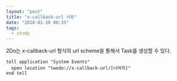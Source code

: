 ```yaml
---
layout: "post"
title: "x-callback-url 사용"
date: "2018-01-10 00:35"
tags:
  - study
---
```


2Do는 x-callback-url 형식의 url scheme을 통해서 Task를 생성할 수 있다.

```applescript
tell application "System Events"
  open location "twodo://x-callback-url/[나머지]"
end tell
```
